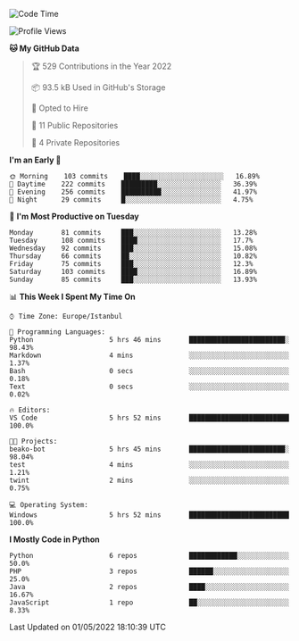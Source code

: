 <!--START_SECTION:waka-->
![Code Time](http://img.shields.io/badge/Code%20Time-189%20hrs%2015%20mins-blue)

![Profile Views](http://img.shields.io/badge/Profile%20Views-0-blue)

**🐱 My GitHub Data** 

> 🏆 529 Contributions in the Year 2022
 > 
> 📦 93.5 kB Used in GitHub's Storage 
 > 
> 💼 Opted to Hire
 > 
> 📜 11 Public Repositories 
 > 
> 🔑 4 Private Repositories  
 > 
**I'm an Early 🐤** 

```text
🌞 Morning    103 commits    ████░░░░░░░░░░░░░░░░░░░░░   16.89% 
🌆 Daytime    222 commits    █████████░░░░░░░░░░░░░░░░   36.39% 
🌃 Evening    256 commits    ██████████░░░░░░░░░░░░░░░   41.97% 
🌙 Night      29 commits     █░░░░░░░░░░░░░░░░░░░░░░░░   4.75%

```
📅 **I'm Most Productive on Tuesday** 

```text
Monday       81 commits     ███░░░░░░░░░░░░░░░░░░░░░░   13.28% 
Tuesday      108 commits    ████░░░░░░░░░░░░░░░░░░░░░   17.7% 
Wednesday    92 commits     ███░░░░░░░░░░░░░░░░░░░░░░   15.08% 
Thursday     66 commits     ██░░░░░░░░░░░░░░░░░░░░░░░   10.82% 
Friday       75 commits     ███░░░░░░░░░░░░░░░░░░░░░░   12.3% 
Saturday     103 commits    ████░░░░░░░░░░░░░░░░░░░░░   16.89% 
Sunday       85 commits     ███░░░░░░░░░░░░░░░░░░░░░░   13.93%

```


📊 **This Week I Spent My Time On** 

```text
⌚︎ Time Zone: Europe/Istanbul

💬 Programming Languages: 
Python                   5 hrs 46 mins       ████████████████████████░   98.43% 
Markdown                 4 mins              ░░░░░░░░░░░░░░░░░░░░░░░░░   1.37% 
Bash                     0 secs              ░░░░░░░░░░░░░░░░░░░░░░░░░   0.18% 
Text                     0 secs              ░░░░░░░░░░░░░░░░░░░░░░░░░   0.02%

🔥 Editors: 
VS Code                  5 hrs 52 mins       █████████████████████████   100.0%

🐱‍💻 Projects: 
beako-bot                5 hrs 45 mins       ████████████████████████░   98.04% 
test                     4 mins              ░░░░░░░░░░░░░░░░░░░░░░░░░   1.21% 
twint                    2 mins              ░░░░░░░░░░░░░░░░░░░░░░░░░   0.75%

💻 Operating System: 
Windows                  5 hrs 52 mins       █████████████████████████   100.0%

```

**I Mostly Code in Python** 

```text
Python                   6 repos             ████████████░░░░░░░░░░░░░   50.0% 
PHP                      3 repos             ██████░░░░░░░░░░░░░░░░░░░   25.0% 
Java                     2 repos             ████░░░░░░░░░░░░░░░░░░░░░   16.67% 
JavaScript               1 repo              ██░░░░░░░░░░░░░░░░░░░░░░░   8.33%

```



 Last Updated on 01/05/2022 18:10:39 UTC
<!--END_SECTION:waka-->

<!--
**3nws/3nws** is a ✨ _special_ ✨ repository because its `README.md` (this file) appears on your GitHub profile.

Here are some ideas to get you started:

- 🔭 I’m currently working on ...
- 🌱 I’m currently learning ...
- 👯 I’m looking to collaborate on ...
- 🤔 I’m looking for help with ...
- 💬 Ask me about ...
- 📫 How to reach me: ...
- 😄 Pronouns: ...
- ⚡ Fun fact: ...
-->
